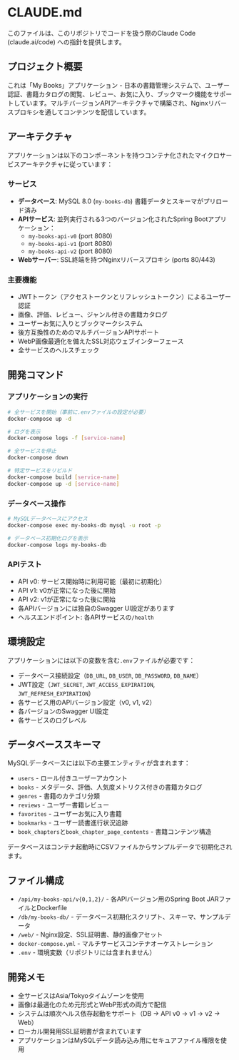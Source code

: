 # CLAUDE.md

このファイルは、このリポジトリでコードを扱う際のClaude Code (claude.ai/code) への指針を提供します。

## プロジェクト概要

これは「My Books」アプリケーション - 日本の書籍管理システムで、ユーザー認証、書籍カタログの閲覧、レビュー、お気に入り、ブックマーク機能をサポートしています。マルチバージョンAPIアーキテクチャで構築され、Nginxリバースプロキシを通してコンテンツを配信しています。

## アーキテクチャ

アプリケーションは以下のコンポーネントを持つコンテナ化されたマイクロサービスアーキテクチャに従っています：

### サービス
- **データベース**: MySQL 8.0 (`my-books-db`) 書籍データとスキーマがプリロード済み
- **APIサービス**: 並列実行される3つのバージョン化されたSpring Bootアプリケーション：
  - `my-books-api-v0` (port 8080)
  - `my-books-api-v1` (port 8080) 
  - `my-books-api-v2` (port 8080)
- **Webサーバー**: SSL終端を持つNginxリバースプロキシ (ports 80/443)

### 主要機能
- JWTトークン（アクセストークンとリフレッシュトークン）によるユーザー認証
- 画像、評価、レビュー、ジャンル付きの書籍カタログ
- ユーザーお気に入りとブックマークシステム
- 後方互換性のためのマルチバージョンAPIサポート
- WebP画像最適化を備えたSSL対応ウェブインターフェース
- 全サービスのヘルスチェック

## 開発コマンド

### アプリケーションの実行
```bash
# 全サービスを開始（事前に.envファイルの設定が必要）
docker-compose up -d

# ログを表示
docker-compose logs -f [service-name]

# 全サービスを停止
docker-compose down

# 特定サービスをリビルド
docker-compose build [service-name]
docker-compose up -d [service-name]
```

### データベース操作
```bash
# MySQLデータベースにアクセス
docker-compose exec my-books-db mysql -u root -p

# データベース初期化ログを表示
docker-compose logs my-books-db
```

### APIテスト
- API v0: サービス開始時に利用可能（最初に初期化）
- API v1: v0が正常になった後に開始
- API v2: v1が正常になった後に開始
- 各APIバージョンには独自のSwagger UI設定があります
- ヘルスエンドポイント: 各APIサービスの`/health`

## 環境設定

アプリケーションには以下の変数を含む`.env`ファイルが必要です：
- データベース接続設定（`DB_URL`, `DB_USER`, `DB_PASSWORD`, `DB_NAME`）
- JWT設定（`JWT_SECRET`, `JWT_ACCESS_EXPIRATION`, `JWT_REFRESH_EXPIRATION`）
- 各サービス用のAPIバージョン設定（v0, v1, v2）
- 各バージョンのSwagger UI設定
- 各サービスのログレベル

## データベーススキーマ

MySQLデータベースには以下の主要エンティティが含まれます：
- `users` - ロール付きユーザーアカウント
- `books` - メタデータ、評価、人気度メトリクス付きの書籍カタログ
- `genres` - 書籍のカテゴリ分類
- `reviews` - ユーザー書籍レビュー
- `favorites` - ユーザーお気に入り書籍
- `bookmarks` - ユーザー読書進行状況追跡
- `book_chapters`と`book_chapter_page_contents` - 書籍コンテンツ構造

データベースはコンテナ起動時にCSVファイルからサンプルデータで初期化されます。

## ファイル構成

- `/api/my-books-api/v{0,1,2}/` - 各APIバージョン用のSpring Boot JARファイルとDockerfile
- `/db/my-books-db/` - データベース初期化スクリプト、スキーマ、サンプルデータ
- `/web/` - Nginx設定、SSL証明書、静的画像アセット
- `docker-compose.yml` - マルチサービスコンテナオーケストレーション
- `.env` - 環境変数（リポジトリには含まれません）

## 開発メモ

- 全サービスはAsia/Tokyoタイムゾーンを使用
- 画像は最適化のため元形式とWebP形式の両方で配信
- システムは順次ヘルス依存起動をサポート（DB → API v0 → v1 → v2 → Web）
- ローカル開発用SSL証明書が含まれています
- アプリケーションはMySQLデータ読み込み用にセキュアファイル権限を使用
